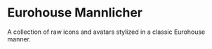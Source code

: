 # Eurohouse Mannlicher
A collection of raw icons and avatars stylized in a classic Eurohouse manner.